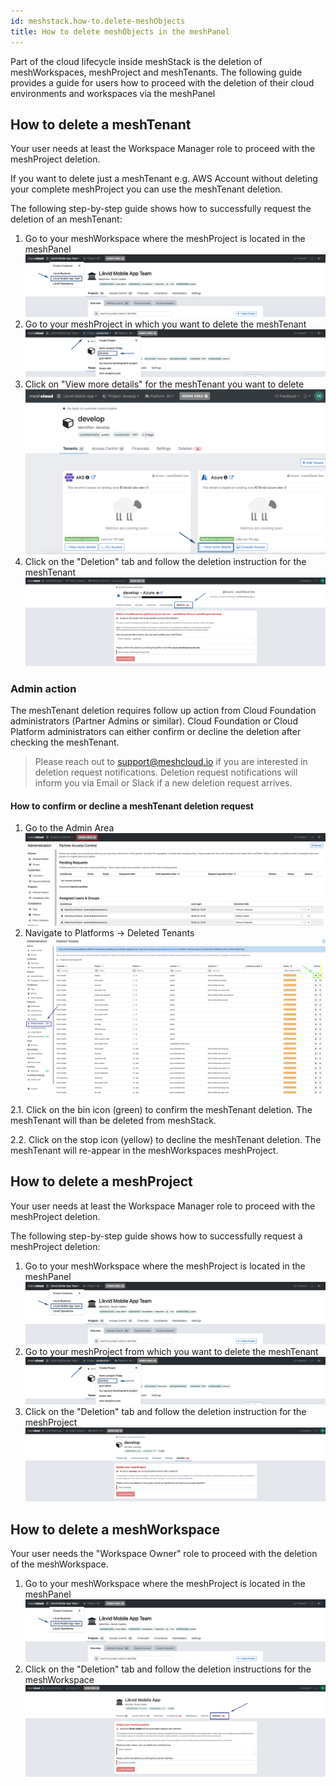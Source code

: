 ```yaml
---
id: meshstack.how-to.delete-meshObjects
title: How to delete meshObjects in the meshPanel
---
```


Part of the cloud lifecycle inside meshStack is the deletion of meshWorkspaces, meshProject and meshTenants.
The following guide provides a guide for users how to proceed with the deletion of their cloud environments and workspaces via the meshPanel

## How to delete a meshTenant

Your user needs at least the Workspace Manager role to proceed with the meshProject deletion.

If you want to delete just a meshTenant e.g. AWS Account without deleting your complete meshProject you can use the meshTenant deletion.

The following step-by-step guide shows how to successfully request the deletion of an meshTenant:

1. Go to your meshWorkspace where the meshProject is located in the meshPanel ![Choose meshWorkspace](./assets/workspace/choose-workspace.png)
2. Go to your meshProject in which you want to delete the meshTenant ![Choose meshProject](./assets/project/project-in-top-nav.png)
3. Click on "View more details" for the meshTenant you want to delete !["View more details"](./assets/project/project-nav-to-tenant.png)
4. Click on the "Deletion" tab and follow the deletion instruction for the meshTenant !["Delete meshTenant"](./assets/project/project-tenant-deletion.png)

### Admin action

The meshTenant deletion requires follow up action from Cloud Foundation administrators (Partner Admins or similar).
Cloud Foundation or Cloud Platform administrators can either confirm or decline the deletion after checking the meshTenant.

> Please reach out to support@meshcloud.io if you are interested in deletion request notifications. Deletion request notifications will inform you via Email or Slack if a new deletion request arrives.

#### How to confirm or decline a meshTenant deletion request

1. Go to the Admin Area ![Admin Area](./assets/partner/navigate-to-admin-area.png)
2. Navigate to Platforms -> Deleted Tenants ![deleted meshTenants](./assets/partner/partner-tenant-deletion-action.png)

2.1. Click on the bin icon (green) to confirm the meshTenant deletion. The meshTenant will than be deleted from meshStack. <p>
2.2. Click on the stop icon (yellow) to decline the meshTenant deletion. The meshTenant will re-appear in the meshWorkspaces meshProject.

## How to delete a meshProject

Your user needs at least the Workspace Manager role to proceed with the meshProject deletion.

The following step-by-step guide shows how to successfully request a meshProject deletion:

1. Go to your meshWorkspace where the meshProject is located in the meshPanel ![Choose meshWorkspace](assets/workspace/choose-workspace.png)
2. Go to your meshProject from which you want to delete the meshTenant ![Choose meshProject](./assets/project/project-in-top-nav.png)
3. Click on the "Deletion" tab and follow the deletion instruction for the meshProject !["Delete meshTenant"](./assets/project/project-deletion.png)

## How to delete a meshWorkspace

Your user needs the "Workspace Owner" role to proceed with the deletion of the meshWorkspace.

1. Go to your meshWorkspace where the meshProject is located in the meshPanel ![Choose meshWorkspace](assets/workspace/choose-workspace.png)
2. Click on the "Deletion" tab and follow the deletion instructions for the meshWorkspace !["Delete meshTenant"](assets/workspace/workspace-deletion.png)
